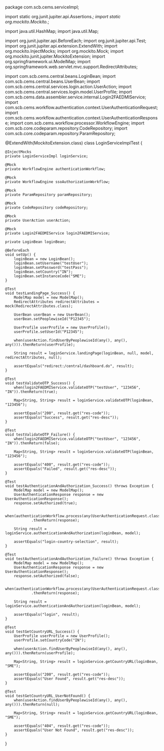 package com.scb.cems.serviceImpl;

import static org.junit.jupiter.api.Assertions.*;
import static org.mockito.Mockito.*;

import java.util.HashMap;
import java.util.Map;

import org.junit.jupiter.api.BeforeEach;
import org.junit.jupiter.api.Test;
import org.junit.jupiter.api.extension.ExtendWith;
import org.mockito.InjectMocks;
import org.mockito.Mock;
import org.mockito.junit.jupiter.MockitoExtension;
import org.springframework.ui.ModelMap;
import org.springframework.web.servlet.mvc.support.RedirectAttributes;

import com.scb.cems.central.beans.LoginBean;
import com.scb.cems.central.beans.UserBean;
import com.scb.cems.central.services.login.action.UserAction;
import com.scb.cems.central.services.login.model.UserProfile;
import com.scb.cems.data.assembler.service.internal.Login2FAEDMIService;
import com.scb.cems.workflow.authentication.context.UserAuthenticationRequest;
import com.scb.cems.workflow.authentication.context.UserAuthenticationResponse;
import com.scb.cems.workflow.processor.WorkflowEngine;
import com.scb.core.codeparam.repository.CodeRepository;
import com.scb.core.codeparam.repository.ParamRepository;

@ExtendWith(MockitoExtension.class)
class LoginServiceImplTest {

    @InjectMocks
    private LoginServiceImpl loginService;

    @Mock
    private WorkflowEngine authenticationWorkflow;

    @Mock
    private WorkflowEngine ssoAuthorizationWorkflow;

    @Mock
    private ParamRepository paramRepository;

    @Mock
    private CodeRepository codeRepository;

    @Mock
    private UserAction userAction;

    @Mock
    private Login2FAEDMIService login2FAEDMIService;

    private LoginBean loginBean;

    @BeforeEach
    void setUp() {
        loginBean = new LoginBean();
        loginBean.setUsername("testUser");
        loginBean.setPassword("testPass");
        loginBean.setCountry("IN");
        loginBean.setInstanceCode("SME");
    }

    @Test
    void testLandingPage_Success() {
        ModelMap model = new ModelMap();
        RedirectAttributes redirectAttributes = mock(RedirectAttributes.class);

        UserBean userBean = new UserBean();
        userBean.setPeoplewiseId("P12345");

        UserProfile userProfile = new UserProfile();
        userProfile.setUserId("P12345");

        when(userAction.findUserByPeoplewiseId(any(), any(), any())).thenReturn(userProfile);

        String result = loginService.landingPage(loginBean, null, model, redirectAttributes, null);

        assertEquals("redirect:/central/dashboard.do", result);
    }

    @Test
    void testValidateOTP_Success() {
        when(login2FAEDMIService.validateOTP("testUser", "123456", "IN")).thenReturn(true);

        Map<String, String> result = loginService.validateOTP(loginBean, "123456");

        assertEquals("200", result.get("res-code"));
        assertEquals("Success", result.get("res-desc"));
    }

    @Test
    void testValidateOTP_Failure() {
        when(login2FAEDMIService.validateOTP("testUser", "123456", "IN")).thenReturn(false);

        Map<String, String> result = loginService.validateOTP(loginBean, "123456");

        assertEquals("400", result.get("res-code"));
        assertEquals("Failed", result.get("res-desc"));
    }

    @Test
    void testAuthenticationAndAuthorization_Success() throws Exception {
        ModelMap model = new ModelMap();
        UserAuthenticationResponse response = new UserAuthenticationResponse();
        response.setAuthorized(true);

        when(authenticationWorkflow.process(any(UserAuthenticationRequest.class)))
                .thenReturn(response);

        String result = loginService.authenticationAndAuthorization(loginBean, model);

        assertEquals("login-country-selection", result);
    }

    @Test
    void testAuthenticationAndAuthorization_Failure() throws Exception {
        ModelMap model = new ModelMap();
        UserAuthenticationResponse response = new UserAuthenticationResponse();
        response.setAuthorized(false);

        when(authenticationWorkflow.process(any(UserAuthenticationRequest.class)))
                .thenReturn(response);

        String result = loginService.authenticationAndAuthorization(loginBean, model);

        assertEquals("login", result);
    }

    @Test
    void testGetCountryURL_Success() {
        UserProfile userProfile = new UserProfile();
        userProfile.setCountryCode("IN");

        when(userAction.findUserByPeoplewiseId(any(), any(), any())).thenReturn(userProfile);

        Map<String, String> result = loginService.getCountryURL(loginBean, "SME");

        assertEquals("200", result.get("res-code"));
        assertEquals("User Found", result.get("res-desc"));
    }

    @Test
    void testGetCountryURL_UserNotFound() {
        when(userAction.findUserByPeoplewiseId(any(), any(), any())).thenReturn(null);

        Map<String, String> result = loginService.getCountryURL(loginBean, "SME");

        assertEquals("404", result.get("res-code"));
        assertEquals("User Not Found", result.get("res-desc"));
    }
}
